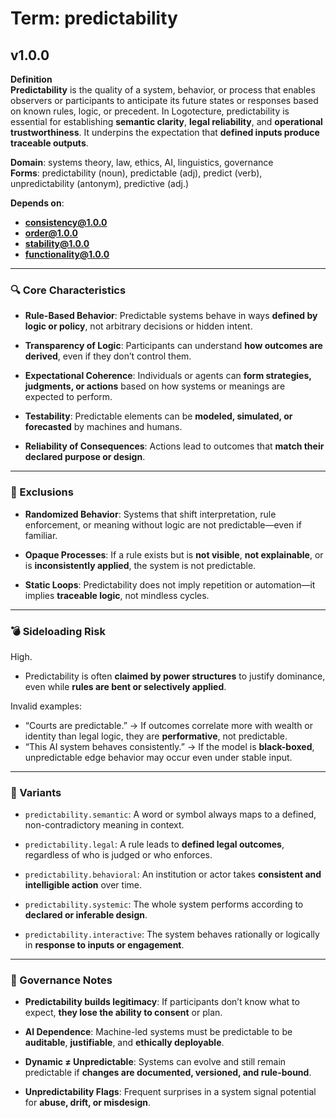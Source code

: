 # Term: predictability

## v1.0.0

**Definition**  
**Predictability** is the quality of a system, behavior, or process that enables observers or participants to anticipate its future states or responses based on known rules, logic, or precedent. In Logotecture, predictability is essential for establishing **semantic clarity**, **legal reliability**, and **operational trustworthiness**. It underpins the expectation that **defined inputs produce traceable outputs**.

**Domain**: systems theory, law, ethics, AI, linguistics, governance  
**Forms**: predictability (noun), predictable (adj), predict (verb), unpredictability (antonym), predictive (adj.)

**Depends on**:  
- **consistency@1.0.0**  
- **order@1.0.0**  
- **stability@1.0.0**  
- **functionality@1.0.0**

---

### 🔍 Core Characteristics

- **Rule-Based Behavior**: Predictable systems behave in ways **defined by logic or policy**, not arbitrary decisions or hidden intent.

- **Transparency of Logic**: Participants can understand **how outcomes are derived**, even if they don’t control them.

- **Expectational Coherence**: Individuals or agents can **form strategies, judgments, or actions** based on how systems or meanings are expected to perform.

- **Testability**: Predictable elements can be **modeled, simulated, or forecasted** by machines and humans.

- **Reliability of Consequences**: Actions lead to outcomes that **match their declared purpose or design**.

---

### 🚧 Exclusions

- **Randomized Behavior**: Systems that shift interpretation, rule enforcement, or meaning without logic are not predictable—even if familiar.

- **Opaque Processes**: If a rule exists but is **not visible**, **not explainable**, or is **inconsistently applied**, the system is not predictable.

- **Static Loops**: Predictability does not imply repetition or automation—it implies **traceable logic**, not mindless cycles.

---

### 💣 Sideloading Risk

High.  
- Predictability is often **claimed by power structures** to justify dominance, even while **rules are bent or selectively applied**.

Invalid examples:
- “Courts are predictable.” → If outcomes correlate more with wealth or identity than legal logic, they are **performative**, not predictable.
- “This AI system behaves consistently.” → If the model is **black-boxed**, unpredictable edge behavior may occur even under stable input.

---

### 🔁 Variants

- `predictability.semantic`: A word or symbol always maps to a defined, non-contradictory meaning in context.

- `predictability.legal`: A rule leads to **defined legal outcomes**, regardless of who is judged or who enforces.

- `predictability.behavioral`: An institution or actor takes **consistent and intelligible action** over time.

- `predictability.systemic`: The whole system performs according to **declared or inferable design**.

- `predictability.interactive`: The system behaves rationally or logically in **response to inputs or engagement**.

---

### 🔐 Governance Notes

- **Predictability builds legitimacy**: If participants don’t know what to expect, **they lose the ability to consent** or plan.

- **AI Dependence**: Machine-led systems must be predictable to be **auditable**, **justifiable**, and **ethically deployable**.

- **Dynamic ≠ Unpredictable**: Systems can evolve and still remain predictable if **changes are documented, versioned, and rule-bound**.

- **Unpredictability Flags**: Frequent surprises in a system signal potential for **abuse, drift, or misdesign**.
